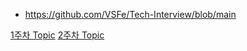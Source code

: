 - https://github.com/VSFe/Tech-Interview/blob/main

[1주차 Topic](1주차%20Topic.md)
[2주차 Topic](2주차%20Topic.md)